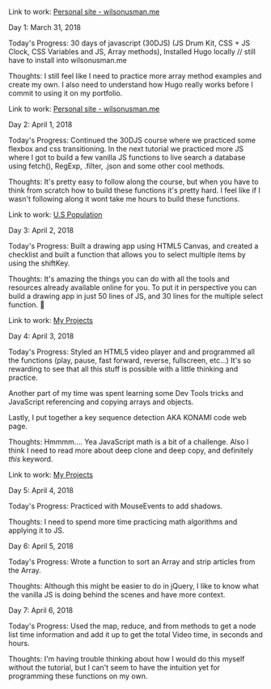Link to work: [Personal site - wilsonusman.me](http://wilsonusman.me)

Day 1: March 31, 2018

Today's Progress: 30 days of javascript (30DJS) (JS Drum Kit, CSS + JS Clock, CSS Variables and JS, Array methods), Installed Hugo locally // still have to install into wilsonusman.me

Thoughts: I still feel like I need to practice more array method examples and create my own. I also need to understand how Hugo really works before I commit to using it on my portfolio.

Link to work: [Personal site - wilsonusman.me](http://wilsonusman.me)


Day 2: April 1, 2018

Today's Progress: Continued the 30DJS course where we practiced some flexbox and css transitioning. In the next tutorial we practiced more JS where I got to build a few vanilla JS functions to live search a database using fetch(), RegExp, .filter, .json and some other cool methods.

Thoughts: It's pretty easy to follow along the course, but when you have to think from scratch how to build these functions it's pretty hard. I feel like if I wasn't following along it wont take me hours to build these functions.

Link to work: [U.S Population](http://wilsonusman.me/uspopulation.html)

Day 3: April 2, 2018

Today's Progress: Built a drawing app using HTML5 Canvas, and created a checklist and built a function that allows you to select multiple items by using the shiftKey.

Thoughts: It's amazing the things you can do with all the tools and resources already available online for you. To put it in perspective you can build a drawing app in just 50 lines of JS, and 30 lines for the multiple select function. 🤯

Link to work: [My Projects](http://wilsonusman.me/projects.html)

Day 4: April 3, 2018

Today's Progress: Styled an HTML5 video player and and programmed all the functions (play, pause, fast forward, reverse, fullscreen, etc...) It's so rewarding to see that all this stuff is possible with a little thinking and practice.

Another part of my time was spent learning some Dev Tools tricks and JavaScript referencing and copying arrays and objects.

Lastly, I put together a key sequence detection AKA KONAMI code web page.

Thoughts: Hmmmm.... Yea JavaScript math is a bit of a challenge. Also I think I need to read more about deep clone and deep copy, and definitely *this* keyword.

Link to work: [My Projects](http://wilsonusman.me/projects.html)

Day 5: April 4, 2018

Today's Progress: Practiced with MouseEvents to add shadows.

Thoughts: I need to spend more time practicing math algorithms and applying it to JS.

Day 6: April 5, 2018

  Today's Progress: Wrote a function to sort an Array and strip articles from the Array.

Thoughts: Although this might be easier to do in jQuery, I like to know what the vanilla JS is doing behind the scenes and have more context.

Day 7: April 6, 2018

  Today's Progress: Used the map, reduce, and from methods to get a node list time information and add it up to get the total Video time, in seconds and hours.

Thoughts: I'm having trouble thinking about how I would do this myself without the tutorial, but I can't seem to have the intuition yet for programming these functions on my own.
